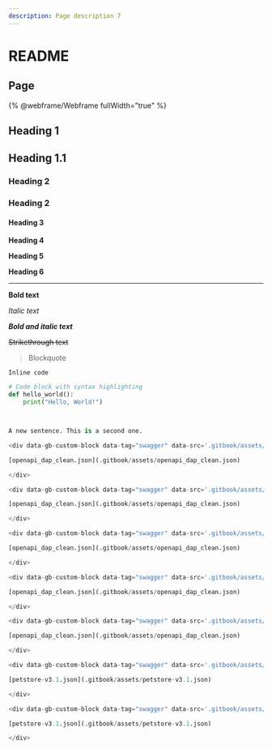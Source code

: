 ```yaml
---
description: Page description 7
---
```


# README

## Page

{% @webframe/Webframe fullWidth="true" %}





## Heading 1

## Heading 1.1

### Heading 2

### Heading 2

#### Heading 3

**Heading 4**

**Heading 5**

**Heading 6**

***

**Bold text**

_Italic text_

_**Bold and italic text**_

~~Strikethrough text~~





> Blockquote

`Inline code`

```python
# Code block with syntax highlighting
def hello_world():
    print("Hello, World!")



A new sentence. This is a second one.

<div data-gb-custom-block data-tag="swagger" data-src='.gitbook/assets/openapi_dap_clean.json' data-path='/job/{id}' data-method='get'>

[openapi_dap_clean.json](.gitbook/assets/openapi_dap_clean.json)

</div>

<div data-gb-custom-block data-tag="swagger" data-src='.gitbook/assets/openapi_dap_clean.json' data-path='/object/url' data-method='post'>

[openapi_dap_clean.json](.gitbook/assets/openapi_dap_clean.json)

</div>

<div data-gb-custom-block data-tag="swagger" data-src='.gitbook/assets/openapi_dap_clean.json' data-path='/query/{namespace}/table/{table}/data' data-method='post'>

[openapi_dap_clean.json](.gitbook/assets/openapi_dap_clean.json)

</div>

<div data-gb-custom-block data-tag="swagger" data-src='.gitbook/assets/openapi_dap_clean.json' data-path='/query/{namespace}/table' data-method='get'>

[openapi_dap_clean.json](.gitbook/assets/openapi_dap_clean.json)

</div>

<div data-gb-custom-block data-tag="swagger" data-src='.gitbook/assets/openapi_dap_clean.json' data-path='/query/{namespace}/table/{table}/schema' data-method='get'>

[openapi_dap_clean.json](.gitbook/assets/openapi_dap_clean.json)

</div>

<div data-gb-custom-block data-tag="swagger" data-src='.gitbook/assets/petstore-v3.1.json' data-path='/pets' data-method='get'>

[petstore-v3.1.json](.gitbook/assets/petstore-v3.1.json)

</div>

<div data-gb-custom-block data-tag="swagger" data-src='.gitbook/assets/petstore-v3.1.json' data-path='/pets/{petId}' data-method='get'>

[petstore-v3.1.json](.gitbook/assets/petstore-v3.1.json)

</div>
```
